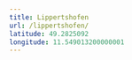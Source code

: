 ```yaml
---
title: Lippertshofen
url: /lippertshofen/
latitude: 49.2825092
longitude: 11.549013200000001
---
```

